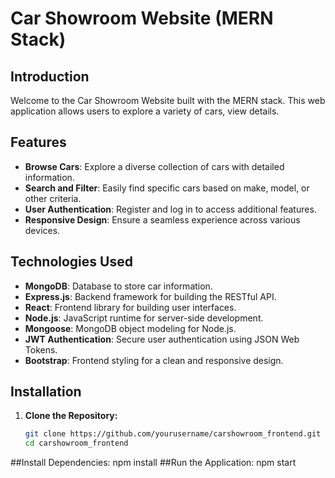# Car Showroom Website (MERN Stack)

## Introduction

Welcome to the Car Showroom Website built with the MERN stack. This web application allows users to explore a variety of cars, view details.

## Features

- **Browse Cars**: Explore a diverse collection of cars with detailed information.
- **Search and Filter**: Easily find specific cars based on make, model, or other criteria.
- **User Authentication**: Register and log in to access additional features.
- **Responsive Design**: Ensure a seamless experience across various devices.

## Technologies Used

- **MongoDB**: Database to store car information.
- **Express.js**: Backend framework for building the RESTful API.
- **React**: Frontend library for building user interfaces.
- **Node.js**: JavaScript runtime for server-side development.
- **Mongoose**: MongoDB object modeling for Node.js.
- **JWT Authentication**: Secure user authentication using JSON Web Tokens.
- **Bootstrap**: Frontend styling for a clean and responsive design.

## Installation

1. **Clone the Repository:**

   ```bash
   git clone https://github.com/yourusername/carshowroom_frontend.git
   cd carshowroom_frontend

##Install Dependencies:
npm install
##Run the Application:
npm start
